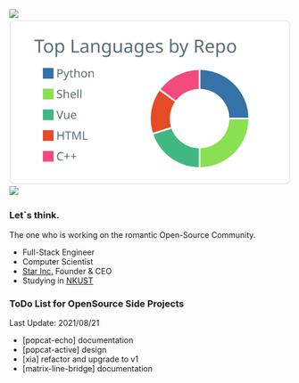 <div id="status">
    <img src="https://github-readme-stats.vercel.app/api?username=supersonictw">
    <img class="animated fadeInDown delay-1s"
        src="https://raw.githubusercontent.com/supersonictw/supersonictw/master/profile-summary-card-output/default/1-repos-per-language.svg">
    <img class="animated fadeInDown delay-2s"
        src="https://github-readme-stats.vercel.app/api/top-langs/?username=supersonictw&layout=compact">
</div>
<h3 class="animated fadeInLeft delay-1s">Let`s think.</h3>
<p class="animated fadeInLeft delay-2s">The one who is working on the romantic Open-Source Community.</p>
<ul class="animated fadeInLeft delay-3s">
    <li>Full-Stack Engineer</li>
    <li>Computer Scientist</li>
    <li><a target="_blank" href="https://www.starinc.xyz">Star Inc.</a> Founder &amp; CEO</li>
    <li>Studying in <a target="_blank" href="https://www.nkust.edu.tw">NKUST</a></li>
</ul>
<h3 class="animated fadeInLeft delay-1s">ToDo List for OpenSource Side Projects</h3>
<p class="animated fadeInLeft delay-2s">Last Update: 2021/08/21</p>
<ul class="animated fadeInLeft delay-5s">
    <li>[popcat-echo] documentation</li>
    <li>[popcat-active] design</li>
    <li>[xia] refactor and upgrade to v1</li>
    <li>[matrix-line-bridge] documentation</li>
</ul>
